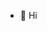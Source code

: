 - 👋 Hi

<!---
MerenwenNumesse/MerenwenNumesse is a ✨ special ✨ repository because its `README.md` (this file) appears on your GitHub profile.
You can click the Preview link to take a look at your changes.
--->
